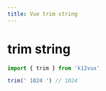 ```yaml
---
title: Vue trim string
---
```


# trim string

``` js
import { trim } from 'k12vux'

trim(' 1024 ') // 1024
```
